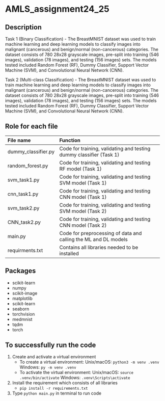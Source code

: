 # AMLS_assignment24_25

## Description
Task 1 (Binary Classification) - The BreastMNIST dataset was used to train machine learning and deep learning models to classify images into malignant (cancerous) and benign/normal (non-cancerous) categories. The dataset consists of 780 28x28 grayscale images, pre-split into training (546 images), validation (78 images), and testing (156 images) sets. The models tested included Random Forest (RF), Dummy Classifier, Support Vector Machine (SVM), and Convolutional Neural Network (CNN).

Task 2 (Multi-class Classification) - The BreastMNIST dataset was used to train machine learning and deep learning models to classify images into malignant (cancerous) and benign/normal (non-cancerous) categories. The dataset consists of 780 28x28 grayscale images, pre-split into training (546 images), validation (78 images), and testing (156 images) sets. The models tested included Random Forest (RF), Dummy Classifier, Support Vector Machine (SVM), and Convolutional Neural Network (CNN).




## Role for each file 
| File name                   | Function                                                                       |
|:----------------------------|:-------------------------------------------------------------------------------|
| dummy_classifier.py         | Code for training, validating and testing dummy classifier (Task 1)            |
| random_forest.py            | Code for training, validating and testing RF model   (Task 1)                  | 
| svm_task1.py                | Code for training, validating and testing SVM model  (Task 1)                  | 
| cnn_task1.py                | Code for training, validating and testing CNN model   (Task 1)                 |
| svm_task2.py                | Code for training, validating and testing SVM model  (Task 2)                  | 
| CNN_task2.py                | Code for training, validating and testing CNN model  (Task 2)                  |
| main.py                     | Code for preprocessing of data and calling the ML and DL models                |
| requirments.txt             | Contains all libraries needed to be installed                                  |

## Packages
- scikit-learn
- numpy
- scikit-image
- matplotlib
- scikit-learn
- seaborn
- torchvision
- medmnist
- tqdm
- torch

## To successfully run the code
1. Create and activate a virtual environment
    - To create a virtual environment:
        Unix/macOS: `python3 -m venv .venv`
        Windows: `py -m venv .venv`
    - To activate the virtual environment:
    Unix/macOS: `source .venv/bin/activate`
    Windows: `.venv\Scripts\activate`
2. Install the requirement which consists of all libraries
    - `pip install -r requirements.txt`
3. Type `python main.py` in terminal to run code
